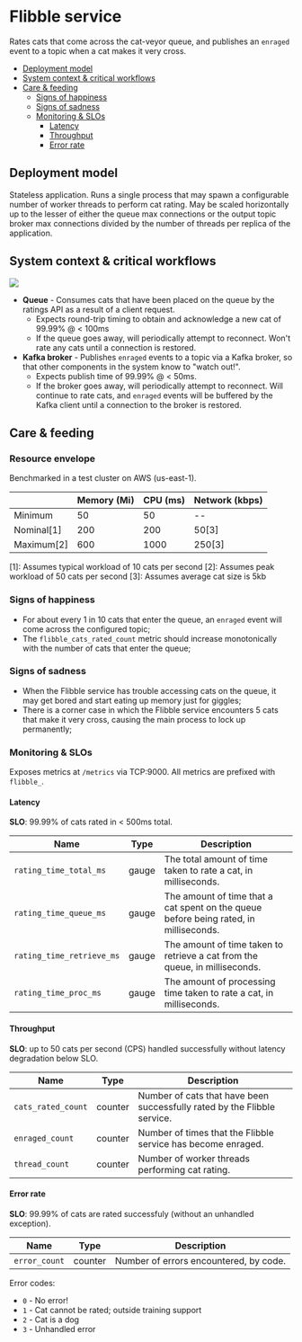 # Flibble service <!-- Name of the application -->

<!-- A brief description (1-2 sentences) that describes what the application does. -->
Rates cats that come across the cat-veyor queue, and publishes an `enraged` event to a topic when a cat makes it very cross.

<!-- A ToC is not strictly necessary, but it does help your reader find information rapidly. Most IDEs have markdown support that includes ToC generation. -->
  - [Deployment model](#deployment-model)
  - [System context & critical workflows](#system-context--critical-workflows)
  - [Care & feeding](#care--feeding)
    - [Signs of happiness](#signs-of-happiness)
    - [Signs of sadness](#signs-of-sadness)
    - [Monitoring & SLOs](#monitoring--slos)
      - [Latency](#latency)
      - [Throughput](#throughput)
      - [Error rate](#error-rate)

## Deployment model

<!-- Provide an overview of runtime modality of the application, including anything that might impact scaling/replication. -->
Stateless application. Runs a single process that may spawn a configurable number of worker threads to perform cat rating. May be scaled horizontally up to the lesser of either the queue max connections or the output topic broker max connections divided by the number of threads per replica of the application. 

## System context & critical workflows

<!-- Summarize how the application interacts with other services in the system. A diagram is a nice way to convey high-level relationships. The image below is dynamically rendered PlantUML. Check out https://plantuml.com/text-encoding for more information.-->
[![](https://www.plantuml.com/plantuml/png/FSf13i8W44RXlQUO2t21nZIn2pTkh9vWA7-1G8O4XlRwniQwVU-REphCUC_HsepX3N6Dc0GxBQoN-Rklnfp_jYGfUuRp-1if2ghH1wMoqYbVh6Ya0OVvLJC-U4qyrP9GXsUtERP0aCeUZh11z0C0)](http://www.plantuml.com/plantuml/uml/FSf13i8W44RXlQUO2t21nZIn2pTkh9vWA7-1G8O4XlRwniQwVU-REphCUC_HsepX3N6Dc0GxBQoN-Rklnfp_jYGfUuRp-1if2ghH1wMoqYbVh6Ya0OVvLJC-U4qyrP9GXsUtERP0aCeUZh11z0C0)

<!-- Briefly describe each relationship and, to the extent known/understood, the service level expectations that the application has for its interactant. Summarize how the application behaves when the interaction is degraded and/or fails. -->
- **Queue** - Consumes cats that have been placed on the queue by the ratings API as a result of a client request.
  - Expects round-trip timing to obtain and acknowledge a new cat of 99.99% @ < 100ms
  - If the queue goes away, will periodically attempt to reconnect. Won't rate any cats until a connection is restored.
- **Kafka broker** - Publishes `enraged` events to a topic via a Kafka broker, so that other components in the system know to "watch out!". 
  - Expects publish time of 99.99% @ < 50ms. 
  - If the broker goes away, will periodically attempt to reconnect. Will continue to rate cats, and `enraged` events will be buffered by the Kafka client until a connection to the broker is restored.

## Care & feeding

### Resource envelope

<!-- Summarize the resources required to operate the application. These may be estimates; just be sure to note the assumptions used to arrive at these estimates. -->

Benchmarked in a test cluster on AWS (us-east-1).

|            | Memory (Mi) | CPU (ms) | Network (kbps)
| ----       | ----------- | -------- | --------------
| Minimum    | 50          | 50       | --
| Nominal[1] | 200         | 200      | 50[3]
| Maximum[2] | 600         | 1000     | 250[3]

[1]: Assumes typical workload of 10 cats per second
[2]: Assumes peak workload of 50 cats per second
[3]: Assumes average cat size is 5kb

### Signs of happiness

<!-- How do you know that the application is working? Describe one or several observable signs that the application is doing its job correctly. -->

- For about every 1 in 10 cats that enter the queue, an `enraged` event will come across the configured topic;
- The `flibble_cats_rated_count` metric should increase monotonically with the number of cats that enter the queue;

### Signs of sadness

<!-- What kinds of things happen when the application is not working correctly? Describe any known failure modes, and how those modes manifest at the application or system level. As this section grows, it may be desirable to break out incident runbooks into separate documents. -->

- When the Flibble service has trouble accessing cats on the queue, it may get bored and start eating up memory just for giggles;
- There is a corner case in which the Flibble service encounters 5 cats that make it very cross, causing the main process to lock up permanently;

### Monitoring & SLOs

<!-- What should we measure to assess application function and anticipate/detect system faults? 

This section is based on the idea (due to Google) of the "four golden signals," with the slight adjustment that throughput and saturation are not explicitly distinguished. 

This example assumes that we are using a pull-based telemetry system like Prometheus to monitor applications. -->

Exposes metrics at `/metrics` via TCP:9000. All metrics are prefixed with `flibble_`.

#### Latency

<!-- Latency isn't just for describing how we handle client requests! Think of this as "how long does it take to do a unit of work?". -->

**SLO**: 99.99% of cats rated in < 500ms total.

| Name                       | Type    | Description
|-----                       |-----    | -----------
| `rating_time_total_ms`     | gauge   | The total amount of time taken to rate a cat, in milliseconds. 
| `rating_time_queue_ms`     | gauge   | The amount of time that a cat spent on the queue before being rated, in milliseconds.
| `rating_time_retrieve_ms`  | gauge   | The amount of time taken to retrieve a cat from the queue, in milliseconds.
| `rating_time_proc_ms`      | gauge   | The amount of processing time taken to rate a cat, in milliseconds.

#### Throughput

<!-- How many units of work are we doing per unit time? How fast ought we be able to go without falling over? -->

**SLO**: up to 50 cats per second (CPS) handled successfully without latency degradation below SLO.

| Name                       | Type    | Description
|-----                       |-----    | -----------
| `cats_rated_count`         | counter | Number of cats that have been successfully rated by the Flibble service.
| `enraged_count`            | counter | Number of times that the Flibble service has become enraged.
| `thread_count`             | counter | Number of worker threads performing cat rating.

#### Error rate

<!-- The application will fail some percentage of the time. We need a clear-eyed view of what level of failure is acceptable.

Not all errors are necessarily a sign of a system fault: there may be classes of failure that can be handled gracefully by the application, and may trigger contingency processes in other parts of the system. This example focuses specifically on errors that are not explicitly handled by the application. -->

**SLO**: 99.99% of cats are rated successfuly (without an unhandled exception).

| Name                       | Type    | Description
|-----                       |-----    | -----------
| `error_count`              | counter | Number of errors encountered, by code.

Error codes:
- `0` - No error!
- `1` - Cat cannot be rated; outside training support
- `2` - Cat is a dog
- `3` - Unhandled error
